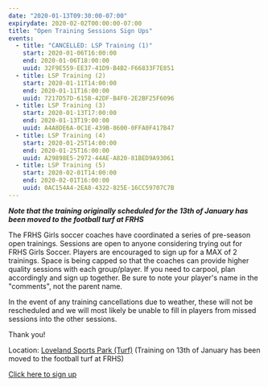```yaml
---
date: "2020-01-13T09:30:00-07:00"
expirydate: 2020-02-02T00:00:00-07:00
title: "Open Training Sessions Sign Ups"
events:
  - title: "CANCELLED: LSP Training (1)"
    start: 2020-01-06T16:00:00
    end: 2020-01-06T18:00:00
    uuid: 32F9E559-EE37-41D9-B4B2-F66833F7E851
  - title: LSP Training (2)
    start: 2020-01-11T14:00:00
    end: 2020-01-11T16:00:00
    uuid: 7217D57D-615B-42DF-B4F0-2E2BF25F6096
  - title: LSP Training (3)
    start: 2020-01-13T17:00:00
    end: 2020-01-13T19:00:00
    uuid: A4A8DE6A-0C1E-439B-8600-0FFA0F417B47
  - title: LSP Training (4)
    start: 2020-01-25T14:00:00
    end: 2020-01-25T16:00:00
    uuid: A29898E5-2972-44AE-A820-81BED9A93061
  - title: LSP Training (5)
    start: 2020-02-01T14:00:00
    end: 2020-02-01T16:00:00
    uuid: 0AC154A4-2EA8-4322-825E-16CC59707C7B
---
```


***Note that the training originally scheduled for the 13th of January has been
moved to the football turf at FRHS***

The FRHS Girls soccer coaches have coordinated a series of pre-season open
trainings. Sessions are open to anyone considering trying out for FRHS Girls
Soccer. Players are encouraged to sign up for a MAX of 2 trainings. <!--more-->
Space is being capped so that the coaches can provide higher quality sessions
with each group/player. If you need to carpool, plan accordingly and sign up
together. Be sure to note your player's name in the "comments", not the parent
name.

In the event of any training cancellations due to weather, these will not be
rescheduled and we will most likely be unable to fill in players from missed
sessions into the other sessions.

Thank you!

Location: [Loveland Sports Park (Turf)][lsp] (Training on 13th of January has
been moved to the football turf at FRHS)

[Click here to sign up][1]

[1]: https://www.signupgenius.com/go/20F0E44ADAF29AAFB6-frhs
[lsp]: https://goo.gl/maps/aHFig52DWHvzgQNm8
